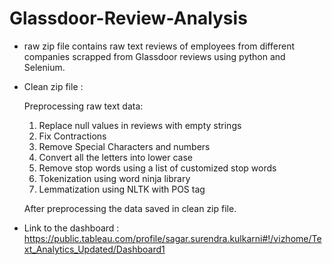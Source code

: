 # Glassdoor-Review-Analysis

- raw zip file contains raw text reviews of employees from different companies scrapped from Glassdoor reviews using python and Selenium.  

- Clean zip file : 

    Preprocessing raw text data: 
    1. Replace null values in reviews with empty strings
    2. Fix Contractions
    3. Remove Special Characters and numbers
    4. Convert all the letters into lower case
    5. Remove stop words using a list of customized stop words
    5. Tokenization using word ninja library
    6. Lemmatization using NLTK with POS tag

   After preprocessing the data saved in clean zip file. 



- Link to the dashboard : https://public.tableau.com/profile/sagar.surendra.kulkarni#!/vizhome/Text_Analytics_Updated/Dashboard1
